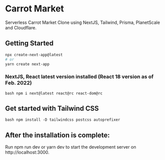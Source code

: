 # Carrot Market
Serverless Carrot Market Clone using NextJS, Tailwind, Prisma, PlanetScale and Cloudflare.

## Getting Started


```bash
npx create-next-app@latest
# or
yarn create next-app
```


### NextJS, React latest version installed (React 18 version as of Feb. 2022)

```bash npm i next@latest react@rc react-dom@rc ```

## Get started with Tailwind CSS

```bash npm install -D tailwindcss postcss autoprefixer ```

## After the installation is complete:

Run npm run dev or yarn dev to start the development server on http://localhost:3000.
